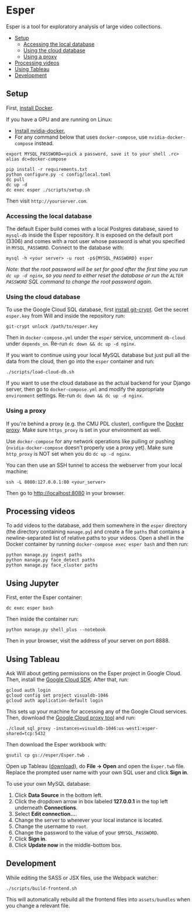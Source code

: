 # Esper

Esper is a tool for exploratory analysis of large video collections.

* [Setup](https://github.com/scanner-research/esper#setup)
  * [Accessing the local database](https://github.com/scanner-research/esper#accessing-the-local-database)
  * [Using the cloud database](https://github.com/scanner-research/esper#using-the-cloud-database)
  * [Using a proxy](https://github.com/scanner-research/esper#using-a-proxy)
* [Processing videos](https://github.com/scanner-research/esper#processing-videos)
* [Using Tableau](https://github.com/scanner-research/esper#using-tableau)
* [Development](https://github.com/scanner-research/esper#development)

## Setup
First, [install Docker](https://docs.docker.com/engine/installation/#supported-platforms).

If you have a GPU and are running on Linux:
* [Install nvidia-docker.](https://github.com/NVIDIA/nvidia-docker#quick-start)
* For any command below that uses `docker-compose`, use `nvidia-docker-compose` instead.

```
export MYSQL_PASSWORD=<pick a password, save it to your shell .rc>
alias dc=docker-compose

pip install -r requirements.txt
python configure.py -c config/local.toml
dc pull
dc up -d
dc exec esper ./scripts/setup.sh
```

Then visit `http://yourserver.com`.


### Accessing the local database
The default Esper build comes with a local Postgres database, saved to `mysql-db` inside the Esper repository. It is exposed on the default port (3306) and comes with a root user whose password is what you specified in `MYSQL_PASSWORD`. Connect to the database with:
```
mysql -h <your server> -u root -p${MYSQL_PASSWORD} esper
```

_Note: that the root password will be set for good after the first time you run `dc up -d nginx`, so you need to either reset the database or run the `ALTER PASSWORD` SQL command to change the root password again._


### Using the cloud database

To use the Google Cloud SQL database, first [install git-crypt](https://github.com/AGWA/git-crypt/blob/master/INSTALL.md). Get the secret `esper.key` from Will and inside the repository run:

```
git-crypt unlock /path/to/esper.key
```

Then in `docker-compose.yml` under the `esper` service, uncomment `db-cloud` under `depends_on`. Re-run `dc down && dc up -d nginx`.

If you want to continue using your local MySQL database but just pull all the data from the cloud, then go into the `esper` container and run:
```
./scripts/load-cloud-db.sh
```

If you want to use the cloud database as the actual backend for your Django server, then
go to `docker-compose.yml` and modify the appropriate `environment` settings. Re-run `dc down && dc up -d nginx`.


### Using a proxy

If you're behind a proxy (e.g. the CMU PDL cluster), configure the [Docker proxy](https://docs.docker.com/engine/admin/systemd/#http-proxy). Make sure `https_proxy` is set in your environment as well.

Use `docker-compose` for any network operations like pulling or pushing (`nvidia-docker-compose` doesn't properly use a proxy yet). Make sure `http_proxy` is NOT set when you do `dc up -d nginx`.

You can then use an SSH tunnel to access the webserver from your local machine:
```
ssh -L 8080:127.0.0.1:80 <your_server>
```

Then go to [http://localhost:8080](http://localhost:8080) in your browser.


## Processing videos

To add videos to the database, add them somewhere in the `esper` directory (the directory containing `manage.py`) and create a file `paths` that contains a newline-separated list of relative paths to your videos. Open a shell in the Docker container by running `docker-compose exec esper bash` and then run:
```
python manage.py ingest paths
python manage.py face_detect paths
python manage.py face_cluster paths
```


## Using Jupyter

First, enter the Esper container:
```
dc exec esper bash
```

Then inside the container run:
```
python manage.py shell_plus --notebook
```

Then in your browser, visit the address of your server on port 8888.

## Using Tableau

Ask Will about getting permissions on the Esper project in Google Cloud. Then, install the [Google Cloud SDK](https://cloud.google.com/sdk/downloads). After that, run:
```
gcloud auth login
gcloud config set project visualdb-1046
gcloud auth application-default login
```

This sets up your machine for accessing any of the Google Cloud services. Then, download the [Google Cloud proxy tool](https://cloud.google.com/sql/docs/mysql/connect-admin-proxy#install) and run:
```
./cloud_sql_proxy -instances=visualdb-1046:us-west1:esper-shared=tcp:5432
```

Then download the Esper workbook with:

```
gsutil cp gs://esper/Esper.twb .
```

Open up Tableau ([download](https://www.tableau.com/academic/students#form)), do **File -> Open** and open the `Esper.twb` file. Replace the prompted user name with your own SQL user and click **Sign in**.

To use your own MySQL database:
1. Click **Data Source** in the bottom left.
2. Click the dropdown arrow in box labeled **127.0.0.1** in the top left underneath **Connections**.
3. Select **Edit connection...**.
4. Change the server to wherever your local instance is located.
5. Change the username to `root`.
6. Change the password to the value of your `$MYSQL_PASSWORD`.
7. Click **Sign in**.
8. Click **Update now** in the middle-bottom box.


## Development

While editing the SASS or JSX files, use the Webpack watcher:
```
./scripts/build-frontend.sh
```

This will automatically rebuild all the frontend files into `assets/bundles` when you change a relevant file.
